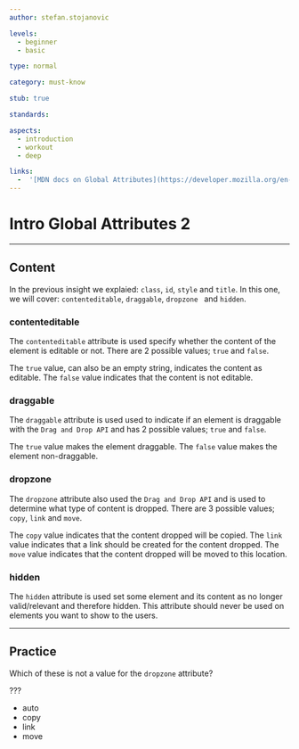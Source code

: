 ```yaml
---
author: stefan.stojanovic

levels:
  - beginner
  - basic

type: normal

category: must-know

stub: true

standards:

aspects:
  - introduction
  - workout
  - deep

links:
  -  '[MDN docs on Global Attributes](https://developer.mozilla.org/en-US/docs/Web/HTML/Global_attributes){website}'
---
```

# Intro Global Attributes 2
---
## Content

In the previous insight we explaied: `class`, `id`, `style` and `title`. In this one, we will cover: `contenteditable`, `draggable`, `dropzone ` and `hidden`.


### contenteditable

The `contenteditable` attribute is used specify whether the content of the element is editable or not. There are 2 possible values; `true` and `false`.

The `true` value, can also be an empty string, indicates the content as editable.
The `false` value indicates that the content is not editable.

### draggable

The `draggable` attribute is used used to indicate if an element is draggable with the `Drag and Drop API` and has 2 possible values; `true` and `false`.

The `true` value makes the element draggable.
The `false` value makes the element non-draggable.

### dropzone

The `dropzone` attribute also used the `Drag and Drop API` and is used to determine what type of content is dropped. There are 3 possible values; `copy`, `link` and `move`.

The `copy` value indicates that the content dropped will be copied.
The `link` value indicates that a link should be created for the content dropped.
The `move` value indicates that the content dropped will be moved to this location.

### hidden

The `hidden` attribute is used set some element and its content as no longer valid/relevant and therefore hidden. This attribute should never be used on elements you want to show to the users.



---
## Practice

Which of these is not a value for the `dropzone` attribute?

???

* auto
* copy
* link
* move
